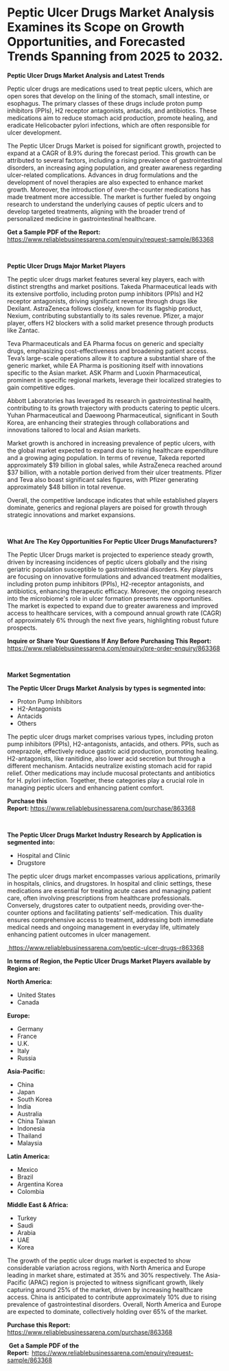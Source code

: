 <p><h1>Peptic Ulcer Drugs Market Analysis Examines its Scope on Growth Opportunities, and Forecasted Trends Spanning from 2025 to 2032.</h1></p><p><strong>Peptic Ulcer Drugs Market Analysis and Latest Trends</strong></p>
<p><p>Peptic ulcer drugs are medications used to treat peptic ulcers, which are open sores that develop on the lining of the stomach, small intestine, or esophagus. The primary classes of these drugs include proton pump inhibitors (PPIs), H2 receptor antagonists, antacids, and antibiotics. These medications aim to reduce stomach acid production, promote healing, and eradicate Helicobacter pylori infections, which are often responsible for ulcer development.</p><p>The Peptic Ulcer Drugs Market is poised for significant growth, projected to expand at a CAGR of 8.9% during the forecast period. This growth can be attributed to several factors, including a rising prevalence of gastrointestinal disorders, an increasing aging population, and greater awareness regarding ulcer-related complications. Advances in drug formulations and the development of novel therapies are also expected to enhance market growth. Moreover, the introduction of over-the-counter medications has made treatment more accessible. The market is further fueled by ongoing research to understand the underlying causes of peptic ulcers and to develop targeted treatments, aligning with the broader trend of personalized medicine in gastrointestinal healthcare.</p></p>
<p><strong>Get a Sample PDF of the Report:&nbsp;</strong> <a href="https://www.reliablebusinessarena.com/enquiry/request-sample/863368?utm_campaign=3257&utm_medium=2&utm_source=Github&utm_content=ia&utm_term=19042025&utm_id=peptic-ulcer-drugs">https://www.reliablebusinessarena.com/enquiry/request-sample/863368</a></p>
<p>&nbsp;</p>
<p><strong>Peptic Ulcer Drugs Major Market Players</strong></p>
<p><p>The peptic ulcer drugs market features several key players, each with distinct strengths and market positions. Takeda Pharmaceutical leads with its extensive portfolio, including proton pump inhibitors (PPIs) and H2 receptor antagonists, driving significant revenue through drugs like Dexilant. AstraZeneca follows closely, known for its flagship product, Nexium, contributing substantially to its sales revenue. Pfizer, a major player, offers H2 blockers with a solid market presence through products like Zantac.</p><p>Teva Pharmaceuticals and EA Pharma focus on generic and specialty drugs, emphasizing cost-effectiveness and broadening patient access. Teva’s large-scale operations allow it to capture a substantial share of the generic market, while EA Pharma is positioning itself with innovations specific to the Asian market. ASK Pharm and Luoxin Pharmaceutical, prominent in specific regional markets, leverage their localized strategies to gain competitive edges.</p><p>Abbott Laboratories has leveraged its research in gastrointestinal health, contributing to its growth trajectory with products catering to peptic ulcers. Yuhan Pharmaceutical and Daewoong Pharmaceutical, significant in South Korea, are enhancing their strategies through collaborations and innovations tailored to local and Asian markets.</p><p>Market growth is anchored in increasing prevalence of peptic ulcers, with the global market expected to expand due to rising healthcare expenditure and a growing aging population. In terms of revenue, Takeda reported approximately $19 billion in global sales, while AstraZeneca reached around $37 billion, with a notable portion derived from their ulcer treatments. Pfizer and Teva also boast significant sales figures, with Pfizer generating approximately $48 billion in total revenue.</p><p>Overall, the competitive landscape indicates that while established players dominate, generics and regional players are poised for growth through strategic innovations and market expansions.</p></p>
<p>&nbsp;</p>
<p><strong>What Are The Key Opportunities For Peptic Ulcer Drugs Manufacturers?</strong></p>
<p><p>The Peptic Ulcer Drugs market is projected to experience steady growth, driven by increasing incidences of peptic ulcers globally and the rising geriatric population susceptible to gastrointestinal disorders. Key players are focusing on innovative formulations and advanced treatment modalities, including proton pump inhibitors (PPIs), H2-receptor antagonists, and antibiotics, enhancing therapeutic efficacy. Moreover, the ongoing research into the microbiome's role in ulcer formation presents new opportunities. The market is expected to expand due to greater awareness and improved access to healthcare services, with a compound annual growth rate (CAGR) of approximately 6% through the next five years, highlighting robust future prospects.</p></p>
<p><strong>Inquire or Share Your Questions If Any Before Purchasing This Report:</strong> <a href="https://www.reliablebusinessarena.com/enquiry/pre-order-enquiry/863368?utm_campaign=3257&utm_medium=2&utm_source=Github&utm_content=ia&utm_term=19042025&utm_id=peptic-ulcer-drugs">https://www.reliablebusinessarena.com/enquiry/pre-order-enquiry/863368</a></p>
<p>&nbsp;</p>
<p><strong>Market Segmentation</strong></p>
<p><strong>The Peptic Ulcer Drugs Market Analysis by types is segmented into:</strong></p>
<p><ul><li>Proton Pump Inhibitors</li><li>H2-Antagonists</li><li>Antacids</li><li>Others</li></ul></p>
<p><p>The peptic ulcer drugs market comprises various types, including proton pump inhibitors (PPIs), H2-antagonists, antacids, and others. PPIs, such as omeprazole, effectively reduce gastric acid production, promoting healing. H2-antagonists, like ranitidine, also lower acid secretion but through a different mechanism. Antacids neutralize existing stomach acid for rapid relief. Other medications may include mucosal protectants and antibiotics for H. pylori infection. Together, these categories play a crucial role in managing peptic ulcers and enhancing patient comfort.</p></p>
<p><strong>Purchase this Report:&nbsp;</strong><a href="https://www.reliablebusinessarena.com/purchase/863368?utm_campaign=3257&utm_medium=2&utm_source=Github&utm_content=ia&utm_term=19042025&utm_id=peptic-ulcer-drugs">https://www.reliablebusinessarena.com/purchase/863368</a></p>
<p>&nbsp;</p>
<p><strong>The Peptic Ulcer Drugs Market Industry Research by Application is segmented into:</strong></p>
<p><ul><li>Hospital and Clinic</li><li>Drugstore</li></ul></p>
<p><p>The peptic ulcer drugs market encompasses various applications, primarily in hospitals, clinics, and drugstores. In hospital and clinic settings, these medications are essential for treating acute cases and managing patient care, often involving prescriptions from healthcare professionals. Conversely, drugstores cater to outpatient needs, providing over-the-counter options and facilitating patients’ self-medication. This duality ensures comprehensive access to treatment, addressing both immediate medical needs and ongoing management in everyday life, ultimately enhancing patient outcomes in ulcer management.</p></p>
<p><a href="https://www.reliablebusinessarena.com/peptic-ulcer-drugs-r863368?utm_campaign=3257&utm_medium=2&utm_source=Github&utm_content=ia&utm_term=19042025&utm_id=peptic-ulcer-drugs">&nbsp;https://www.reliablebusinessarena.com/peptic-ulcer-drugs-r863368</a></p>
<p><strong>In terms of Region, the Peptic Ulcer Drugs Market Players available by Region are:</strong></p>
<p>
    <p> <strong> North America: </strong>
        <ul>
            <li>United States</li>
            <li>Canada</li>
        </ul>
        </p> 
    <p> <strong> Europe: </strong>
        <ul>
            <li>Germany</li>
            <li>France</li>
            <li>U.K.</li>
            <li>Italy</li>
            <li>Russia</li>
        </ul>
        </p> 
    <p> <strong> Asia-Pacific: </strong>
        <ul>
            <li>China</li>
            <li>Japan</li>
            <li>South Korea</li>
            <li>India</li>
            <li>Australia</li>
            <li>China Taiwan</li>
            <li>Indonesia</li>
            <li>Thailand</li>
            <li>Malaysia</li>
        </ul>
        </p> 
    <p> <strong> Latin America: </strong>
        <ul>
            <li>Mexico</li>
            <li>Brazil</li>
            <li>Argentina Korea</li>
            <li>Colombia</li>
        </ul>
        </p> 
    <p> <strong> Middle East & Africa: </strong>
        <ul>
            <li>Turkey</li>
            <li>Saudi</li>
            <li>Arabia</li>
            <li>UAE</li>
            <li>Korea</li>
        </ul>
    </p>
    </p>
<p><p>The growth of the peptic ulcer drugs market is expected to show considerable variation across regions, with North America and Europe leading in market share, estimated at 35% and 30% respectively. The Asia-Pacific (APAC) region is projected to witness significant growth, likely capturing around 25% of the market, driven by increasing healthcare access. China is anticipated to contribute approximately 10% due to rising prevalence of gastrointestinal disorders. Overall, North America and Europe are expected to dominate, collectively holding over 65% of the market.</p></p>
<p><strong>Purchase this Report: </strong><a href="https://www.reliablebusinessarena.com/purchase/863368?utm_campaign=3257&utm_medium=2&utm_source=Github&utm_content=ia&utm_term=19042025&utm_id=peptic-ulcer-drugs">https://www.reliablebusinessarena.com/purchase/863368</a></p>
<p>&nbsp;<strong>Get a Sample PDF of the Report:&nbsp;&nbsp;</strong><a href="https://www.reliablebusinessarena.com/enquiry/request-sample/863368?utm_campaign=3257&utm_medium=2&utm_source=Github&utm_content=ia&utm_term=19042025&utm_id=peptic-ulcer-drugs">https://www.reliablebusinessarena.com/enquiry/request-sample/863368</a></p>
<p><strong></strong></p>
<p><p></p><p></p><p></p></p>